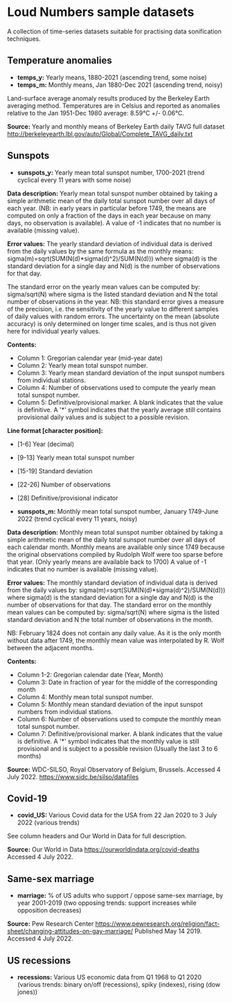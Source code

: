 # Loud Numbers sample datasets

A collection of time-series datasets suitable for practising data sonification techniques.

## Temperature anomalies

- **temps_y:** Yearly means, 1880-2021 (ascending trend, some noise)
- **temps_m:** Monthly means, Jan 1880-Dec 2021 (ascending trend, noisy)

Land-surface average anomaly results produced by the Berkeley Earth averaging method. Temperatures are in Celsius and reported as anomalies relative to the Jan 1951-Dec 1980 average: 8.59°C +/- 0.06°C.

**Source:** Yearly and monthly means of Berkeley Earth daily TAVG full dataset http://berkeleyearth.lbl.gov/auto/Global/Complete_TAVG_daily.txt


## Sunspots

- **sunspots_y:** Yearly mean total sunspot number, 1700-2021 (trend cyclical every 11 years with some noise)

**Data description:**
Yearly mean total sunspot number obtained by taking a simple arithmetic mean of the daily total sunspot number over all days of each year. (NB: in early years in particular before 1749, the means are computed on only a fraction of the days in each year because on many days, no observation is available).
A value of -1 indicates that no number is available (missing value).

**Error values:**
The yearly standard deviation of individual data is derived from the daily values by the same formula as the monthly means:
sigma(m)=sqrt(SUM(N(d)*sigma(d)^2)/SUM(N(d)))
where sigma(d) is the standard deviation for a single day and N(d) is the
number of observations for that day.

The standard error on the yearly mean values can be computed by:
sigma/sqrt(N) where sigma is the listed standard deviation and N the total number of observations in the year.
NB: this standard error gives a measure of the precision, i.e. the sensitivity of the yearly value to different samples of daily values with random errors. The uncertainty on the mean (absolute accuracy) is only determined on longer time scales, and is thus not given here for individual yearly values.

**Contents:**
- Column 1: Gregorian calendar year (mid-year date)
- Column 2: Yearly mean total sunspot number.
- Column 3: Yearly mean standard deviation of the input sunspot numbers from individual stations.
- Column 4: Number of observations used to compute the yearly mean total sunspot number.
- Column 5: Definitive/provisional marker. A blank indicates that the value is definitive. A '*' symbol indicates that the yearly average still contains provisional daily values and is subject to a possible revision.

**Line format [character position]:** 
- [1-6] Year (decimal)
- [9-13] Yearly mean total sunspot number
- [15-19] Standard deviation
- [22-26] Number of observations
- [28] Definitive/provisional indicator

- **sunspots_m:** Monthly mean total sunspot number, January 1749-June 2022 (trend cyclical every 11 years, noisy)

**Data description:**
Monthly mean total sunspot number obtained by taking a simple arithmetic mean of the daily total sunspot number over all days of each calendar month. Monthly means are available only since 1749 because the original observations compiled by Rudolph Wolf were too sparse before that year. (Only yearly means are available back to 1700)
A value of -1 indicates that no number is available (missing value).

**Error values:**
The monthly standard deviation of individual data is derived from the daily values by: sigma(m)=sqrt(SUM(N(d)*sigma(d)^2)/SUM(N(d)))
where sigma(d) is the standard deviation for a single day and N(d) is the
number of observations for that day.
The standard error on the monthly mean values can be computed by:
sigma/sqrt(N) where sigma is the listed standard deviation and N the total number of observations in the month.

NB: February 1824 does not contain any daily value. As it is the only month without data after 1749, the monthly mean value was interpolated by R. Wolf between the adjacent months.

**Contents:**
- Column 1-2: Gregorian calendar date (Year, Month)
- Column 3: Date in fraction of year for the middle of the corresponding month
- Column 4: Monthly mean total sunspot number.
- Column 5: Monthly mean standard deviation of the input sunspot numbers from individual stations.
- Column 6: Number of observations used to compute the monthly mean total sunspot number.
- Column 7: Definitive/provisional marker. A blank indicates that the value is definitive. A '*' symbol indicates that the monthly value is still provisional and is subject to a possible revision (Usually the last 3 to 6 months)

**Source:** WDC-SILSO, Royal Observatory of Belgium, Brussels. Accessed 4 July 2022.
https://www.sidc.be/silso/datafiles

## Covid-19

- **covid_US:** Various Covid data for the USA from 22 Jan 2020 to 3 July 2022 (various trends)

See column headers and Our World in Data for full description.

**Source:** Our World in Data https://ourworldindata.org/covid-deaths Accessed 4 July 2022.

## Same-sex marriage

- **marriage:** % of US adults who support / oppose same-sex marriage, by year 2001-2019 (two opposing trends: support increases while opposition decreases)

**Source:** Pew Research Center https://www.pewresearch.org/religion/fact-sheet/changing-attitudes-on-gay-marriage/ Published May 14 2019. Accessed 4 July 2022.

## US recessions

- **recessions:** Various US economic data from Q1 1968 to Q1 2020 (various trends: binary on/off (recessions), spiky (indexes), rising (dow jones))
